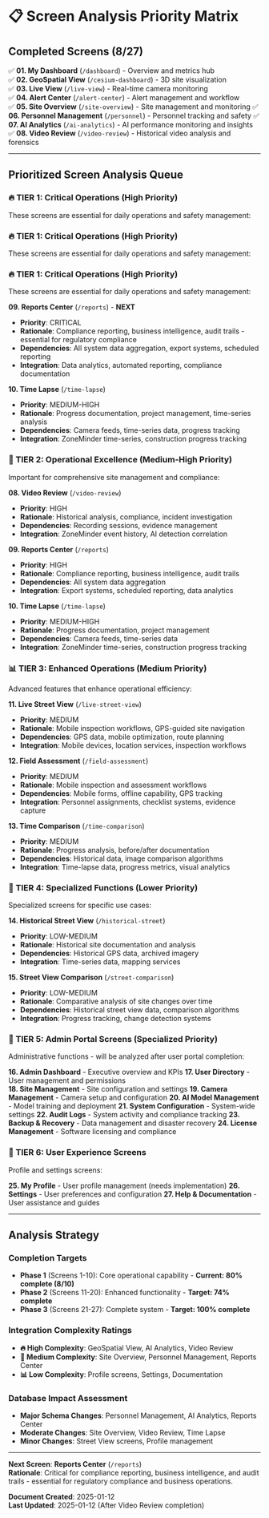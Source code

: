 # 📋 **Screen Analysis Priority Matrix**

## **Completed Screens (8/27)**
✅ **01. My Dashboard** (`/dashboard`) - Overview and metrics hub  
✅ **02. GeoSpatial View** (`/cesium-dashboard`) - 3D site visualization  
✅ **03. Live View** (`/live-view`) - Real-time camera monitoring  
✅ **04. Alert Center** (`/alert-center`) - Alert management and workflow  
✅ **05. Site Overview** (`/site-overview`) - Site management and monitoring
✅ **06. Personnel Management** (`/personnel`) - Personnel tracking and safety
✅ **07. AI Analytics** (`/ai-analytics`) - AI performance monitoring and insights
✅ **08. Video Review** (`/video-review`) - Historical video analysis and forensics  

---

## **Prioritized Screen Analysis Queue**

### **🔥 TIER 1: Critical Operations (High Priority)**
These screens are essential for daily operations and safety management:

### **🔥 TIER 1: Critical Operations (High Priority)**
These screens are essential for daily operations and safety management:

### **🔥 TIER 1: Critical Operations (High Priority)**
These screens are essential for daily operations and safety management:

**09. Reports Center** (`/reports`) - **NEXT**
- **Priority**: CRITICAL 
- **Rationale**: Compliance reporting, business intelligence, audit trails - essential for regulatory compliance
- **Dependencies**: All system data aggregation, export systems, scheduled reporting
- **Integration**: Data analytics, automated reporting, compliance documentation

**10. Time Lapse** (`/time-lapse`)
- **Priority**: MEDIUM-HIGH
- **Rationale**: Progress documentation, project management, time-series analysis
- **Dependencies**: Camera feeds, time-series data, progress tracking
- **Integration**: ZoneMinder time-series, construction progress tracking

### **🎯 TIER 2: Operational Excellence (Medium-High Priority)**
Important for comprehensive site management and compliance:

**08. Video Review** (`/video-review`)
- **Priority**: HIGH
- **Rationale**: Historical analysis, compliance, incident investigation
- **Dependencies**: Recording sessions, evidence management
- **Integration**: ZoneMinder event history, AI detection correlation

**09. Reports Center** (`/reports`)
- **Priority**: HIGH
- **Rationale**: Compliance reporting, business intelligence, audit trails
- **Dependencies**: All system data aggregation
- **Integration**: Export systems, scheduled reporting, data analytics

**10. Time Lapse** (`/time-lapse`)
- **Priority**: MEDIUM-HIGH
- **Rationale**: Progress documentation, project management
- **Dependencies**: Camera feeds, time-series data
- **Integration**: ZoneMinder time-series, construction progress tracking

### **📊 TIER 3: Enhanced Operations (Medium Priority)**
Advanced features that enhance operational efficiency:

**11. Live Street View** (`/live-street-view`)
- **Priority**: MEDIUM
- **Rationale**: Mobile inspection workflows, GPS-guided site navigation
- **Dependencies**: GPS data, mobile optimization, route planning
- **Integration**: Mobile devices, location services, inspection workflows

**12. Field Assessment** (`/field-assessment`)
- **Priority**: MEDIUM
- **Rationale**: Mobile inspection and assessment workflows
- **Dependencies**: Mobile forms, offline capability, GPS tracking
- **Integration**: Personnel assignments, checklist systems, evidence capture

**13. Time Comparison** (`/time-comparison`)
- **Priority**: MEDIUM
- **Rationale**: Progress analysis, before/after documentation
- **Dependencies**: Historical data, image comparison algorithms
- **Integration**: Time-lapse data, progress metrics, visual analytics

### **🔧 TIER 4: Specialized Functions (Lower Priority)**
Specialized screens for specific use cases:

**14. Historical Street View** (`/historical-street`)
- **Priority**: LOW-MEDIUM
- **Rationale**: Historical site documentation and analysis
- **Dependencies**: Historical GPS data, archived imagery
- **Integration**: Time-series data, mapping services

**15. Street View Comparison** (`/street-comparison`)
- **Priority**: LOW-MEDIUM
- **Rationale**: Comparative analysis of site changes over time
- **Dependencies**: Historical street view data, comparison algorithms
- **Integration**: Progress tracking, change detection systems

### **👤 TIER 5: Admin Portal Screens (Specialized Priority)**
Administrative functions - will be analyzed after user portal completion:

**16. Admin Dashboard** - Executive overview and KPIs
**17. User Directory** - User management and permissions  
**18. Site Management** - Site configuration and settings
**19. Camera Management** - Camera setup and configuration
**20. AI Model Management** - Model training and deployment
**21. System Configuration** - System-wide settings
**22. Audit Logs** - System activity and compliance tracking
**23. Backup & Recovery** - Data management and disaster recovery
**24. License Management** - Software licensing and compliance

### **🎨 TIER 6: User Experience Screens**
Profile and settings screens:

**25. My Profile** - User profile management (needs implementation)
**26. Settings** - User preferences and configuration
**27. Help & Documentation** - User assistance and guides

---

## **Analysis Strategy**

### **Completion Targets**
- **Phase 1** (Screens 1-10): Core operational capability - **Current: 80% complete (8/10)**
- **Phase 2** (Screens 11-20): Enhanced functionality - **Target: 74% complete**  
- **Phase 3** (Screens 21-27): Complete system - **Target: 100% complete**

### **Integration Complexity Ratings**
- **🔥 High Complexity**: GeoSpatial View, AI Analytics, Video Review
- **🎯 Medium Complexity**: Site Overview, Personnel Management, Reports Center
- **📊 Low Complexity**: Profile screens, Settings, Documentation

### **Database Impact Assessment**
- **Major Schema Changes**: Personnel Management, AI Analytics, Reports Center
- **Moderate Changes**: Site Overview, Video Review, Time Lapse
- **Minor Changes**: Street View screens, Profile management

---

**Next Screen**: **Reports Center** (`/reports`)  
**Rationale**: Critical for compliance reporting, business intelligence, and audit trails - essential for regulatory compliance and business operations.

**Document Created**: 2025-01-12  
**Last Updated**: 2025-01-12 (After Video Review completion)